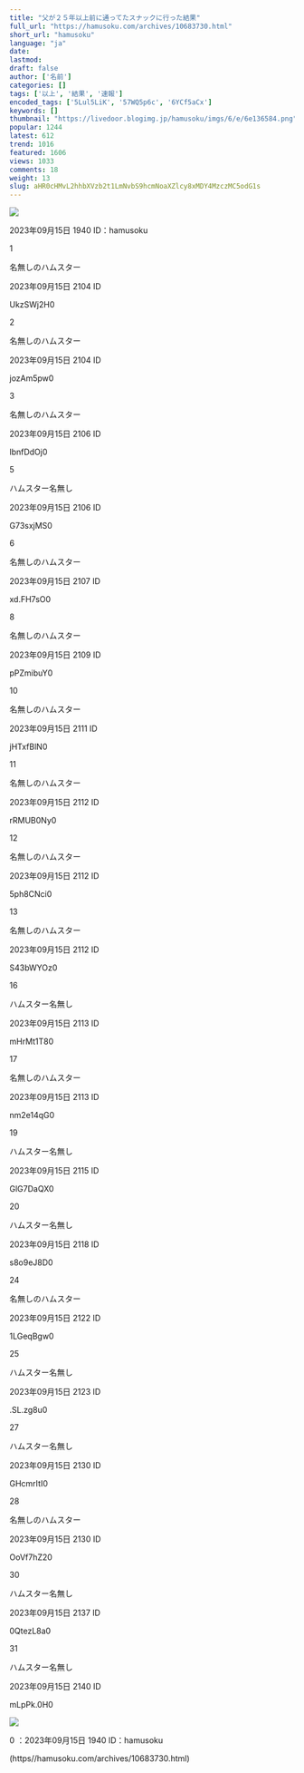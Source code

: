 ```yaml
---
title: "父が２５年以上前に通ってたスナックに行った結果"
full_url: "https://hamusoku.com/archives/10683730.html"
short_url: "hamusoku"
language: "ja"
date: 
lastmod: 
draft: false
author: ['名前']
categories: []
tags: ['以上', '結果', '速報']
encoded_tags: ['5Lul5LiK', '57WQ5p6c', '6YCf5aCx']
keywords: []
thumbnail: "https://livedoor.blogimg.jp/hamusoku/imgs/6/e/6e136584.png"
popular: 1244
latest: 612
trend: 1016
featured: 1606
views: 1033
comments: 18
weight: 13
slug: aHR0cHMvL2hhbXVzb2t1LmNvbS9hcmNoaXZlcy8xMDY4MzczMC5odG1s
---
```


![](https://livedoor.blogimg.jp/hamusoku/imgs/6/e/6e136584.png)

<div><p></p> 2023年09月15日 1940 ID：hamusoku <p><p>1</p><p>名無しのハムスター</p><p>2023年09月15日 2104 ID<p>UkzSWj2H0</p></p></p><p></p> <p><p>2</p><p>名無しのハムスター</p><p>2023年09月15日 2104 ID<p>jozAm5pw0</p></p></p><p></p> <p><p>3</p><p>名無しのハムスター</p><p>2023年09月15日 2106 ID<p>lbnfDdOj0</p></p></p><p></p> <p><p>5</p><p>ハムスター名無し</p><p>2023年09月15日 2106 ID<p>G73sxjMS0</p></p></p><p></p> <p><p>6</p><p>名無しのハムスター</p><p>2023年09月15日 2107 ID<p>xd.FH7sO0</p></p></p><p></p> <p><p>8</p><p>名無しのハムスター</p><p>2023年09月15日 2109 ID<p>pPZmibuY0</p></p></p><p></p> <p><p>10</p><p>名無しのハムスター</p><p>2023年09月15日 2111 ID<p>jHTxfBlN0</p></p></p><p></p> <p><p>11</p><p>名無しのハムスター</p><p>2023年09月15日 2112 ID<p>rRMUB0Ny0</p></p></p><p></p> <p><p>12</p><p>名無しのハムスター</p><p>2023年09月15日 2112 ID<p>5ph8CNci0</p></p></p><p></p> <p><p>13</p><p>名無しのハムスター</p><p>2023年09月15日 2112 ID<p>S43bWYOz0</p></p></p><p></p> <p><p>16</p><p>ハムスター名無し</p><p>2023年09月15日 2113 ID<p>mHrMt1T80</p></p></p><p></p> <p><p>17</p><p>名無しのハムスター</p><p>2023年09月15日 2113 ID<p>nm2e14qG0</p></p></p><p></p> <p><p>19</p><p>ハムスター名無し</p><p>2023年09月15日 2115 ID<p>GlG7DaQX0</p></p></p><p></p> <p><p>20</p><p>ハムスター名無し</p><p>2023年09月15日 2118 ID<p>s8o9eJ8D0</p></p></p><p></p> <p><p>24</p><p>名無しのハムスター</p><p>2023年09月15日 2122 ID<p>1LGeqBgw0</p></p></p><p></p> <p><p>25</p><p>ハムスター名無し</p><p>2023年09月15日 2123 ID<p>.SL.zg8u0</p></p></p><p></p> <p><p>27</p><p>ハムスター名無し</p><p>2023年09月15日 2130 ID<p>GHcmrItI0</p></p></p><p></p> <p><p>28</p><p>名無しのハムスター</p><p>2023年09月15日 2130 ID<p>OoVf7hZ20</p></p></p><p></p> <p><p>30</p><p>ハムスター名無し</p><p>2023年09月15日 2137 ID<p>0QtezL8a0</p></p></p><p></p> <p><p>31</p><p>ハムスター名無し</p><p>2023年09月15日 2140 ID<p>mLpPk.0H0</p></p></p><p></p> <a href='https//www.amazon.co.jp/%E8%88%9E%E5%A6%93%E3%81%95%E3%82%93%E3%81%A1%E3%81%AE%E3%81%BE%E3%81%8B%E3%81%AA%E3%81%84%E3%81%95%E3%82%93%EF%BC%88%EF%BC%92%EF%BC%94%EF%BC%89-%E5%B0%91%E5%B9%B4%E3%82%B5%E3%83%B3%E3%83%87%E3%83%BC%E3%82%B3%E3%83%9F%E3%83%83%E3%82%AF%E3%82%B9-%E5%B0%8F%E5%B1%B1%E6%84%9B%E5%AD%90-ebook/dp/B0CGD5PCDB?m=AN1VRQENFRJN5&qid=1694415236&refinements=p_6%3AAN1VRQENFRJN5%2Cp_n_publication_date%3A2285541051&s=books&sr=1-13&linkCode=li2&tag=amaz101-22&linkId=75058f989374e850ff819df569e9ed9f&language=ja_JP&ref_=as_li_ss_il' target='_blank'><img border='0' src='//ws-fe.amazon-adsystem.com/widgets/q?_encoding=UTF8&ASIN=B0CGD5PCDB&Format=_SL360_&ID=AsinImage&MarketPlace=JP&ServiceVersion=20070822&WS=1&tag=amaz101-22&language=ja_JP'></a><img src='https//ir-jp.amazon-adsystem.com/e/ir?t=amaz101-22&language=ja_JP&l=li2&o=9&a=B0CGD5PCDB' width='1' height='1' border='0' alt=''> <p>0 ：2023年09月15日 1940 ID：hamusoku</p></div>

(https//hamusoku.com/archives/10683730.html)
